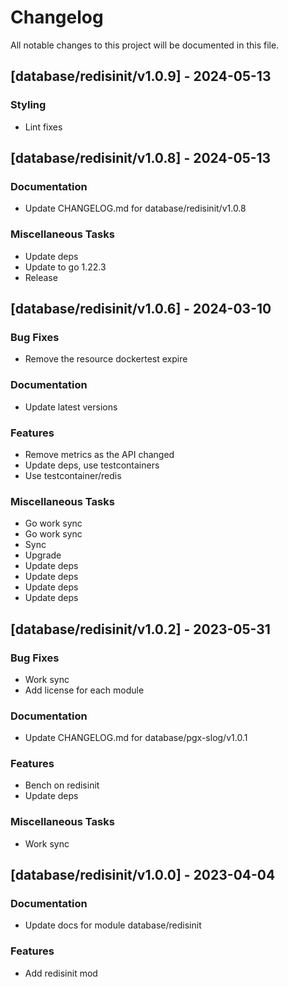 # Changelog

All notable changes to this project will be documented in this file.

## [database/redisinit/v1.0.9] - 2024-05-13

### Styling

- Lint fixes

## [database/redisinit/v1.0.8] - 2024-05-13

### Documentation

- Update CHANGELOG.md for database/redisinit/v1.0.8

### Miscellaneous Tasks

- Update deps
- Update to go 1.22.3
- Release

## [database/redisinit/v1.0.6] - 2024-03-10

### Bug Fixes

- Remove the resource dockertest expire

### Documentation

- Update latest versions

### Features

- Remove metrics as the API changed
- Update deps, use testcontainers
- Use testcontainer/redis

### Miscellaneous Tasks

- Go work sync
- Go work sync
- Sync
- Upgrade
- Update deps
- Update deps
- Update deps
- Update deps

## [database/redisinit/v1.0.2] - 2023-05-31

### Bug Fixes

- Work sync
- Add license for each module

### Documentation

- Update CHANGELOG.md for database/pgx-slog/v1.0.1

### Features

- Bench on redisinit
- Update deps

### Miscellaneous Tasks

- Work sync

## [database/redisinit/v1.0.0] - 2023-04-04

### Documentation

- Update docs for module database/redisinit

### Features

- Add redisinit mod

<!-- generated by git-cliff -->
